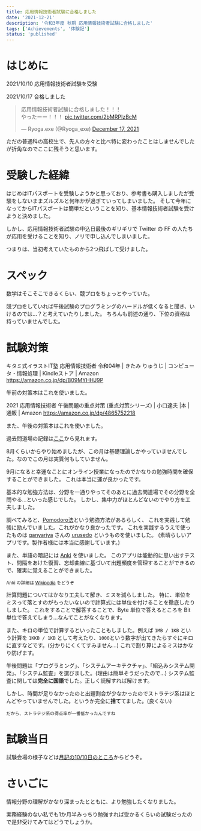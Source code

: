 ```yaml
---
title: 応用情報技術者試験に合格しました
date: '2021-12-21'
description: '令和3年度 秋期 応用情報技術者試験に合格しました'
tags: ['Achievements', '体験記']
status: 'published'
---
```


# はじめに

2021/10/10 応用情報技術者試験を受験

2021/10/17 合格しました

<blockquote class="twitter-tweet"><p lang="ja" dir="ltr">応用情報技術者試験に合格しました！！！<br>やったーー！！！ <a href="https://t.co/2bMRPIzBcM">pic.twitter.com/2bMRPIzBcM</a></p>&mdash; Ryoga.exe (@Ryoga_exe) <a href="https://twitter.com/Ryoga_exe/status/1471796609529036801?ref_src=twsrc%5Etfw">December 17, 2021</a></blockquote>

ただの普通科の高校生で、先人の方々と比べ特に変わったことはしませんでしたが折角なのでここに残そうと思います。

# 受験した経緯

はじめはITパスポートを受験しようかと思っており、参考書も購入しましたが受験をしないままズルズルと何年かが過ぎていってしまいました。
そして今年になってからITパスポートは簡単だということを知り、基本情報技術者試験を受けようと決めました。

しかし、応用情報技術者試験の申込日最後のギリギリで Twitter の FF の人たちが応用を受けることを知り、ノリで申し込んでしまいました。

つまりは、当初考えていたものから2つ飛ばして受けました。

# スペック

数学はそこそこできるくらい、競プロをちょっとやっていた。

競プロをしていれば午後試験のプログラミングのハードルが低くなると聞き、いけるのでは...？と考えていたりしました。
ちろんも前述の通り、下位の資格は持っていませんでした。

# 試験対策

キタミ式イラストIT塾 応用情報技術者 令和04年 | きたみ りゅうじ | コンピュータ・情報処理 | Kindleストア | Amazon
https://amazon.co.jp/dp/B09MYHHJ9P

午前の対策本はこれを使いました。

2021 応用情報技術者 午後問題の重点対策 (重点対策シリーズ) | 小口達夫 |本 | 通販 | Amazon
https://amazon.co.jp/dp/4865752218

また、午後の対策本はこれを使いました。

過去問道場の記録は[ここ](https://twitter.com/search?q=from%3ARyoga_exe%20%23%E5%BF%9C%E7%94%A8%E6%83%85%E5%A0%B1%E6%8A%80%E8%A1%93%E8%80%85%E8%A9%A6%E9%A8%93%20%23%E9%81%8E%E5%8E%BB%E5%95%8F%E9%81%93%E5%A0%B4&src=typed_query&f=top)から見れます。

8月くらいからやり始めましたが、この月は基礎理論しかやっていませんでした。なのでこの月は実質何もしていません。

9月になると幸運なことにオンライン授業になったのでかなりの勉強時間を確保することができました。
これは本当に運が良かったです。

基本的な勉強方法は、分野を一通りやってそのあとに過去問道場でその分野を全問やる...といった感じでした。
しかし、集中力がほとんどないのでやり方を工夫しました。

調べてみると、[Pomodoro法](https://ja.wikipedia.org/wiki/%E3%83%9D%E3%83%A2%E3%83%89%E3%83%BC%E3%83%AD%E3%83%BB%E3%83%86%E3%82%AF%E3%83%8B%E3%83%83%E3%82%AF)という勉強方法があるらしく、
これを実践して勉強に励んでいました。これがかなり良かったです。
これを実践するうえで使ったものは [ganyariya](https://twitter.com/ganyariya) さんの [urusedo](https://urusedo.vercel.app/) というものを使いました。 (素晴らしいアプリです。製作者様には本当に感謝しています。)

また、単語の暗記には [Anki](https://apps.ankiweb.net/) を使いました。
このアプリは能動的に思い出すテスト、間隔をあけた復習、忘却曲線に基づいて出題頻度を管理することができるので、確実に覚えることができました。

<small>Anki の詳細は [Wikipedia](https://ja.wikipedia.org/wiki/Anki) をどうぞ</small>

計算問題についてはかなり工夫して解き、ミスを減らしました。
特に、単位をミスって落とすのがもったいないので計算式には単位を付けることを徹底したりしました。
これをすることで解答することで、Byte 単位で答えるところを Bit 単位で答えてしまう...なんてことがなくなります。

また、キロの単位で計算するといったこともしました。例えば `1MB / 1KB` という計算を `1KKB / 1KB` として考えたり、`1000`という数字が出てきたらすぐにキロに直すなどです。(分かりにくくてすみません...)
これで割り算によるミスはかなり防げます。

午後問題は「プログラミング」、「システムアーキテクチャ」、「組込みシステム開発」、「システム監査」を選びました。(理由は簡単そうだったので...)
システム監査に関しては**完全に国語**でした。正しく読解すれば解けます。

しかし、時間が足りなかったのと出題割合が少なかったのでストラテジ系はほとんどやっていませんでした。というか完全に**捨て**てました。(良くない)

<small>だから、ストラテジ系の得点率が一番低かったんですね</small>

# 試験当日

試験会場の様子などは[月記の10/10日のところ](https://month-diary.ryoga.dev/2021/11/20219.html)からどうぞ。

# さいごに

情報分野の理解がかなり深まったとともに、より勉強したくなりました。

実務経験のない私でも1か月半みっちり勉強すれば受かるくらいの試験だったので是非受けてみてはどうでしょうか。